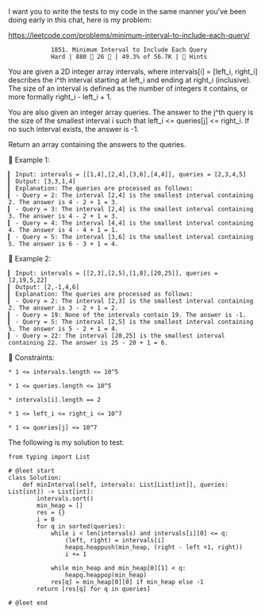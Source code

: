 I want you to write the tests to my code in the same manner you've been doing early in this chat, here is my problem:

   https://leetcode.com/problems/minimum-interval-to-include-each-query/
                                      
                1851. Minimum Interval to Include Each Query
                Hard | 880  26  | 49.3% of 56.7K | 󰛨 Hints



You are given a 2D integer array intervals, where intervals[i] = [left_i, right_i] describes the i^th interval starting at left_i and ending at right_i (inclusive). The size of an interval is defined as the number of integers it contains, or more formally right_i - left_i + 1.

You are also given an integer array queries. The answer to the j^th query is the size of the smallest interval i such that left_i <= queries[j] <= right_i. If no such interval exists, the answer is -1.

Return an array containing the answers to the queries.



󰛨 Example 1:

	▎ Input: intervals = [[1,4],[2,4],[3,6],[4,4]], queries = [2,3,4,5]
	▎ Output: [3,3,1,4]
	▎ Explanation: The queries are processed as follows:
	▎ - Query = 2: The interval [2,4] is the smallest interval containing 2. The answer is 4 - 2 + 1 = 3.
	▎ - Query = 3: The interval [2,4] is the smallest interval containing 3. The answer is 4 - 2 + 1 = 3.
	▎ - Query = 4: The interval [4,4] is the smallest interval containing 4. The answer is 4 - 4 + 1 = 1.
	▎ - Query = 5: The interval [3,6] is the smallest interval containing 5. The answer is 6 - 3 + 1 = 4.

󰛨 Example 2:

	▎ Input: intervals = [[2,3],[2,5],[1,8],[20,25]], queries = [2,19,5,22]
	▎ Output: [2,-1,4,6]
	▎ Explanation: The queries are processed as follows:
	▎ - Query = 2: The interval [2,3] is the smallest interval containing 2. The answer is 3 - 2 + 1 = 2.
	▎ - Query = 19: None of the intervals contain 19. The answer is -1.
	▎ - Query = 5: The interval [2,5] is the smallest interval containing 5. The answer is 5 - 2 + 1 = 4.
	▎ - Query = 22: The interval [20,25] is the smallest interval containing 22. The answer is 25 - 20 + 1 = 6.



 Constraints:

	* 1 <= intervals.length <= 10^5
	
	* 1 <= queries.length <= 10^5
	
	* intervals[i].length == 2
	
	* 1 <= left_i <= right_i <= 10^7
	
	* 1 <= queries[j] <= 10^7






The following is my solution to test:

```
from typing import List

# @leet start
class Solution:
    def minInterval(self, intervals: List[List[int]], queries: List[int]) -> List[int]:
        intervals.sort()
        min_heap = []
        res = {}
        i = 0
        for q in sorted(queries):
            while i < len(intervals) and intervals[i][0] <= q:
                (left, right) = intervals[i]
                heapq.heappush(min_heap, (right - left +1, right))
                i += 1

            while min_heap and min_heap[0][1] < q:
                heapq.heappop(min_heap)
            res[q] = min_heap[0][0] if min_heap else -1
        return [res[q] for q in queries]

# @leet end
```
